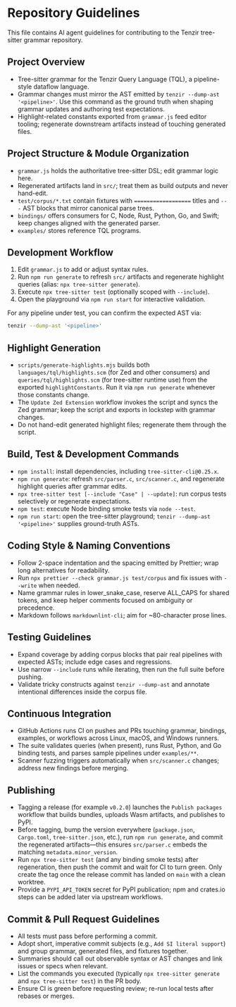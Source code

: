 # Repository Guidelines

This file contains AI agent guidelines for contributing to the Tenzir
tree-sitter grammar repository.

## Project Overview

- Tree-sitter grammar for the Tenzir Query Language (TQL), a pipeline-style
  dataflow language.
- Grammar changes must mirror the AST emitted by `tenzir --dump-ast '<pipeline>'`.
  Use this command as the ground truth when shaping grammar updates and
  authoring test expectations.
- Highlight-related constants exported from `grammar.js` feed editor tooling;
  regenerate downstream artifacts instead of touching generated files.

## Project Structure & Module Organization

- `grammar.js` holds the authoritative tree-sitter DSL; edit grammar logic here.
- Regenerated artifacts land in `src/`; treat them as build outputs and never
  hand-edit.
- `test/corpus/*.txt` contain fixtures with `==================` titles and
  `---` AST blocks that mirror canonical parse trees.
- `bindings/` offers consumers for C, Node, Rust, Python, Go, and Swift; keep
  changes aligned with the generated parser.
- `examples/` stores reference TQL programs.

## Development Workflow

1. Edit `grammar.js` to add or adjust syntax rules.
2. Run `npm run generate` to refresh `src/` artifacts and regenerate highlight
   queries (alias: `npx tree-sitter generate`).
3. Execute `npx tree-sitter test` (optionally scoped with `--include`).
4. Open the playground via `npm run start` for interactive validation.

For any pipeline under test, you can confirm the expected AST via:

```bash
tenzir --dump-ast '<pipeline>'
```

## Highlight Generation

- `scripts/generate-highlights.mjs` builds both `languages/tql/highlights.scm`
  (for Zed and other consumers) and `queries/tql/highlights.scm` (for
  tree-sitter runtime use) from the exported `highlightConstants`. Run it via
  `npm run generate` whenever those constants change.
- The `Update Zed Extension` workflow invokes the script and syncs the Zed
  grammar; keep the script and exports in lockstep with grammar changes.
- Do not hand-edit generated highlight files; regenerate them through the
  script.

## Build, Test & Development Commands

- `npm install`: install dependencies, including `tree-sitter-cli@0.25.x`.
- `npm run generate`: refresh `src/parser.c`, `src/scanner.c`, and regenerate
  highlight queries after grammar edits.
- `npx tree-sitter test [--include "Case" | --update]`: run corpus tests
  selectively or regenerate expectations.
- `npm test`: execute Node binding smoke tests via `node --test`.
- `npm run start`: open the tree-sitter playground; `tenzir --dump-ast '<pipeline>'`
  supplies ground-truth ASTs.

## Coding Style & Naming Conventions

- Follow 2-space indentation and the spacing emitted by Prettier; wrap long
  alternatives for readability.
- Run `npx prettier --check grammar.js test/corpus` and fix issues with
  `--write` when needed.
- Name grammar rules in lower_snake_case, reserve ALL_CAPS for shared tokens,
  and keep helper comments focused on ambiguity or precedence.
- Markdown follows `markdownlint-cli`; aim for ~80-character prose lines.

## Testing Guidelines

- Expand coverage by adding corpus blocks that pair real pipelines with expected
  ASTs; include edge cases and regressions.
- Use narrow `--include` runs while iterating, then run the full suite before
  pushing.
- Validate tricky constructs against `tenzir --dump-ast` and annotate
  intentional differences inside the corpus file.

## Continuous Integration

- GitHub Actions runs CI on pushes and PRs touching grammar, bindings, examples,
  or workflows across Linux, macOS, and Windows runners.
- The suite validates queries (when present), runs Rust, Python, and Go binding
  tests, and parses sample pipelines under `examples/**`.
- Scanner fuzzing triggers automatically when `src/scanner.c` changes; address
  new findings before merging.

## Publishing

- Tagging a release (for example `v0.2.0`) launches the `Publish packages`
  workflow that builds bundles, uploads Wasm artifacts, and publishes to PyPI.
- Before tagging, bump the version everywhere (`package.json`, `Cargo.toml`,
  `tree-sitter.json`, etc.), run `npm run generate`, and commit the regenerated
  artifacts—this ensures `src/parser.c` embeds the matching
  `metadata.minor_version`.
- Run `npx tree-sitter test` (and any binding smoke tests) after regeneration,
  then push the commit and wait for CI to turn green. Only create the tag once
  the release commit has landed on `main` with a clean worktree.
- Provide a `PYPI_API_TOKEN` secret for PyPI publication; npm and crates.io
  steps can be added later via upstream workflows.

## Commit & Pull Request Guidelines

- All tests must pass before performing a commit.
- Adopt short, imperative commit subjects (e.g., `Add SI literal support`) and
  group grammar, generated files, and fixtures together.
- Summaries should call out observable syntax or AST changes and link issues or
  specs when relevant.
- List the commands you executed (typically `npx tree-sitter generate` and
  `npx tree-sitter test`) in the PR body.
- Ensure CI is green before requesting review; re-run local tests after rebases
  or merges.

